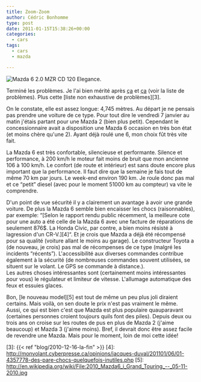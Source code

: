 ```yaml
---
title: Zoom-Zoom
author: Cédric Bonhomme
type: post
date: 2011-01-15T15:38:26+00:00
categories:
  - cars
tags:
  - cars
  - mazda

---
```

![Mazda 6 2.0 MZR CD 120 Elegance.](/images/blog/2014/08/zoom-zoom.jpg)

Terminé les problèmes. Je l'ai bien mérité après [ça][1] et [ça][2]
(voir la liste de problèmes). Plus cette [liste non exhaustive de problèmes][3].

On le constate, elle est assez longue: 4,745 mètres. Au départ je ne pensais pas prendre une voiture de ce type. Pour tout dire le vendredi 7 janvier au matin j'étais partant pour une Mazda 2 (bien plus petit). Cependant le concessionnaire avait a disposition une Mazda 6 occasion en très bon état (et moins chère qu'une 2). Ayant déjà roulé une 6, mon choix fût très vite fait. 

La Mazda 6 est très confortable, silencieuse et performante. Silence et performance, à 200 km/h le moteur fait moins de bruit que mon ancienne 106 à 100 km/h. Le confort (de route et intérieur) est sans doute encore plus important que la performance. Il faut dire que la semaine je fais tout de même 70 km par jours. Le week-end environ 190 km. Je roule donc pas mal et ce &#8220;petit&#8221; diesel (avec pour le moment 51000 km au compteur) va vite le comprendre.

D'un point de vue sécurité il y a clairement un avantage à avoir une grande voiture. De plus la Mazda 6 semble bien encaisser les chocs (raisonnables), par exemple: &#8220;[Selon le rapport rendu public récemment, la meilleure cote pour une auto a été celle de la Mazda 6 avec une facture de réparations de seulement 876$. La Honda Civic, par contre, a bien moins résisté à lagression d'un CR-V.][4]&#8220;. Et je crois que Mazda a déjà été récompensé pour sa qualité (voiture allant le moins au garage). Le constructeur Toyota a (de nouveau, je crois) pas mal de récompenses de ce type (malgré les incidents &#8220;récents&#8221;). L'accessibilité aux diverses commandes contribue également à la sécurité (de nombreuses commandes souvent utilisées, se situent sur le volant. Le GPS se commande à distance.).  
Les autres choses intéressantes sont (certainement moins intéressantes pour vous) le régulateur et limiteur de vitesse. L'allumage automatique des feux et essuies glaces.

Bon, [le nouveau model][5] est tout de même un peu plus joli diraient certains. Mais voilà, on sen doute le prix n'est pas vraiment le même.  
Aussi, ce qui est bien c'est que Mazda est plus populaire quauparavant (certaines personnes croient toujours quils font des piles). Depuis deux ou trois ans on croise sur les routes de pus en plus de Mazda 2 (j'aime beaucoup) et Mazda 3 (j'aime moins). Bref, il devrait donc être assez facile de revendre une Mazda. Mais pour le moment, loin de moi cette idée!

 [1]: http://wiki.cedricbonhomme.org/cars#rover_111_chelsea
 [2]: http://wiki.cedricbonhomme.org/cars#peugeot_106
 [3]: {{< ref "blog/2010-12-16-la-fin" >}}
 [4]: http://monvolant.cyberpresse.ca/opinions/jacques-duval/201101/06/01-4357778-des-pare-chocs-quelquefois-inutiles.php
 [5]: http://en.wikipedia.org/wiki/File:2010_Mazda6_i_Grand_Touring_--_05-11-2010.jpg
